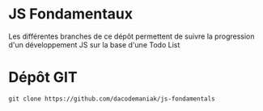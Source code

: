 # JS Fondamentaux
Les différentes branches de ce dépôt permettent de suivre la progression d'un développement JS sur la base d'une Todo List

# Dépôt GIT

`git clone https://github.com/dacodemaniak/js-fondamentals`

